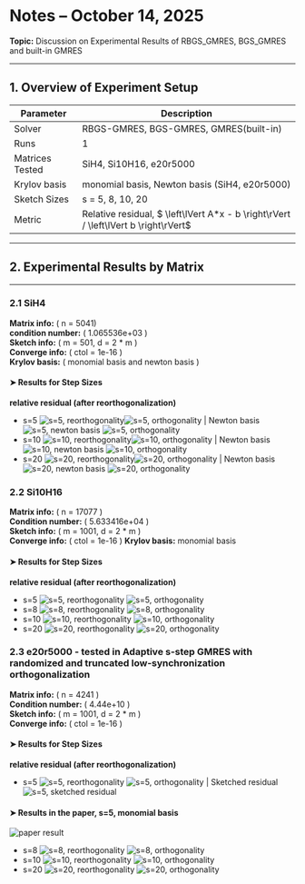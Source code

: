 # Notes – October 14, 2025
 
**Topic:** Discussion on Experimental Results of RBGS_GMRES, BGS_GMRES and built-in GMRES  

---


## 1. Overview of Experiment Setup

| Parameter | Description |
|------------|-------------|
| Solver | RBGS-GMRES, BGS-GMRES, GMRES(built-in)|
| Runs | 1 |
| Matrices Tested | SiH4, Si10H16, e20r5000
|Krylov basis| monomial basis, Newton basis (SiH4, e20r5000)
| Sketch Sizes | s = 5, 8, 10, 20|
| Metric | Relative residual, $ \left\lVert A*x - b \right\rVert / \left\lVert b \right\rVert$ |

---

## 2. Experimental Results by Matrix

---

### 2.1 SiH4 

**Matrix info:** \( n = 5041\)  
**condition number:** \( 1.065536e+03 \)  
**Sketch info:** \( m = 501, d = 2 * m \)  
**Converge info:** \( ctol = 1e-16 \)  
**Krylov basis:** \( monomial basis and newton basis \)

#### ➤ Results for Step Sizes

**relative residual (after reorthogonalization)**
- s=5 ![s=5, reorthogonality](fig/SiH4_relErr_iter_CI_s5_m501_reorth.png)![s=5, orthogonality](fig/SiH4_orthErr_s5_m501_reorth.png) | Newton basis ![s=5, newton basis](fig/SiH4_relErr_iter_CI_s5_m501_reorth_newton.png) ![s=5, orthogonality](fig/SiH4_orthErr_s5_m501_reorth_newton.png)
- s=10 ![s=10, reorthogonality](fig/SiH4_relErr_iter_CI_s10_m501_reorth.png)![s=10, orthogonality](fig/SiH4_orthErr_s10_m501_reorth.png) | Newton basis ![s=10, newton basis](fig/SiH4_relErr_iter_CI_s10_m501_reorth_newton.png) ![s=10, orthogonality](fig/SiH4_orthErr_s10_m501_reorth_newton.png)
- s=20 ![s=20, reorthogonality](fig/SiH4_relErr_iter_CI_s20_m501_reorth.png)![s=20, orthogonality](fig/SiH4_orthErr_s20_m501_reorth.png) | Newton basis ![s=20, newton basis](fig/SiH4_relErr_iter_CI_s20_m501_reorth_newton.png) ![s=20, orthogonality](fig/SiH4_orthErr_s20_m501_reorth_newton.png)



### 2.2 Si10H16

**Matrix info:** \( n = 17077 \)    
**Condition number:** \( 5.633416e+04 \)     
**Sketch info:** \( m = 1001, d = 2 * m \)   
**Converge info:** \( ctol = 1e-16 \)
**Krylov basis:** monomial basis


#### ➤ Results for Step Sizes

**relative residual (after reorthogonalization)**
- s=5 ![s=5, reorthogonality](fig/Si10H16_relErr_iter_CI_s5_m1001_reorth.png) ![s=5, orthogonality](fig/Si10H16_orthErr_s5_m1001_reorth.png)
- s=8 ![s=8, reorthogonality](fig/Si10H16_relErr_iter_CI_s8_m1001_reorth.png) ![s=8, orthogonality](fig/Si10H16_orthErr_s8_m1001_reorth.png)
- s=10 ![s=10, reorthogonality](fig/Si10H16_relErr_iter_CI_s10_m1001_reorth.png) ![s=10, orthogonality](fig/Si10H16_orthErr_s10_m1001_reorth.png)
- s=20 ![s=20, reorthogonality](fig/Si10H16_relErr_iter_CI_s20_m1001_reorth.png) ![s=20, orthogonality](fig/Si10H16_orthErr_s20_m1001_reorth.png)




### 2.3 e20r5000 - tested in Adaptive s-step GMRES with randomized and truncated low-synchronization orthogonalization

**Matrix info:** \( n = 4241 \)    
**Condition number:** \( 4.44e+10 \)     
**Sketch info:** \( m = 1001, d = 2 * m \)   
**Converge info:** \( ctol = 1e-16 \)


#### ➤ Results for Step Sizes

**relative residual (after reorthogonalization)**
- s=5 ![s=5, reorthogonality](fig/e20r5000_relErr_iter_CI_s5_m1001_reorth_newton.png) ![s=5, orthogonality](fig/e20r5000_orthErr_s5_m1001_reorth_newton.png) | Sketched residual ![s=5, sketched residual](fig/e20r5000_relErr_iter_CI_s5_m1001_reorth_newton_sketch.png) 
#### ➤ Results in the paper, s=5, monomial basis
![paper result](e20r5000_paperresult.png)
- s=8 ![s=8, reorthogonality](fig/e20r5000_relErr_iter_CI_s8_m1001_reorth_newton.png) ![s=8, orthogonality](fig/e20r5000_orthErr_s8_m1001_reorth_newton.png)
- s=10 ![s=10, reorthogonality](fig/e20r5000_relErr_iter_CI_s10_m1001_reorth_newton.png) ![s=10, orthogonality](fig/e20r5000_orthErr_s10_m1001_reorth_newton.png)
- s=20 ![s=20, reorthogonality](fig/e20r5000_relErr_iter_CI_s20_m1001_reorth_newton.png) ![s=20, orthogonality](fig/e20r5000_orthErr_s20_m1001_reorth_newton.png)


